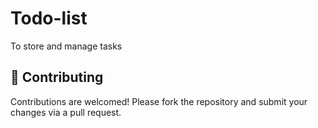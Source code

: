 # Todo-list
To store and manage tasks
## 🤝 Contributing
Contributions are welcomed! Please fork the repository and submit your changes via a pull request.

